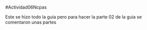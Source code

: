 #Actividad06Ncpas

Este se hizo todo la guia pero para hacer la parte 02 de la guia se comentaron unas partes 
